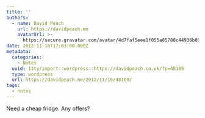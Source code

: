 ```yaml
---
title: ''
authors:
  - name: David Peach
    url: https://davidpeach.me
    avatarUrl: >-
      https://secure.gravatar.com/avatar/4d7faf5eee1f055a85788c44936b8995eaab6dfb004e7854ec747ccb272e91ee?s=96&d=mm&r=g
date: 2012-11-16T17:03:00.000Z
metadata:
  categories:
    - Notes
  uuid: 11ty/import::wordpress::https://davidpeach.co.uk/?p=48109
  type: wordpress
  url: https://davidpeach.me/2012/11/16/48109/
tags:
  - notes
---
```

Need a cheap fridge. Any offers?